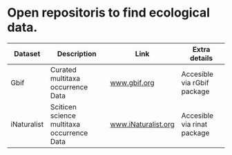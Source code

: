 # Open repositoris to find ecological data.  

Dataset  | Description | Link | Extra details
------------- | ------------- | ------------- | -------------
Gbif  | Curated multitaxa occurrence Data | www.gbif.org | Accesible via rGbif package
iNaturalist  | Sciticen science multitaxa occurrence Data | www.iNaturalist.org | Accesible via rinat package


